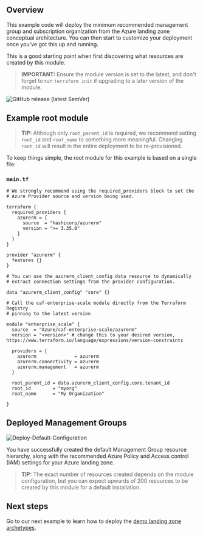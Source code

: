 <!-- markdownlint-disable first-line-h1 -->
## Overview

This example code will deploy the minimum recommended management group and subscription organization from the Azure landing zone conceptual architecture.
You can then start to customize your deployment once you've got this up and running.

This is a good starting point when first discovering what resources are created by this module.

> **IMPORTANT:** Ensure the module version is set to the latest, and don't forget to run `terraform init` if upgrading to a later version of the module.

![GitHub release (latest SemVer)](https://img.shields.io/github/v/release/Azure/terraform-azurerm-caf-enterprise-scale?style=flat&logo=github)

## Example root module

> **TIP:** Although only `root_parent_id` is required, we recommend setting `root_id` and `root_name` to something more meaningful. Changing `root_id` will result in the entire deployment to be re-provisioned.

To keep things simple, the root module for this example is based on a single file:

### `main.tf`

```hcl
# We strongly recommend using the required_providers block to set the
# Azure Provider source and version being used.

terraform {
  required_providers {
    azurerm = {
      source  = "hashicorp/azurerm"
      version = ">= 3.35.0"
    }
  }
}

provider "azurerm" {
  features {}
}

# You can use the azurerm_client_config data resource to dynamically
# extract connection settings from the provider configuration.

data "azurerm_client_config" "core" {}

# Call the caf-enterprise-scale module directly from the Terraform Registry
# pinning to the latest version

module "enterprise_scale" {
  source  = "Azure/caf-enterprise-scale/azurerm"
  version = "<version>" # change this to your desired version, https://www.terraform.io/language/expressions/version-constraints

  providers = {
    azurerm              = azurerm
    azurerm.connectivity = azurerm
    azurerm.management   = azurerm
  }

  root_parent_id = data.azurerm_client_config.core.tenant_id
  root_id        = "myorg"
  root_name      = "My Organization"

}
```

## Deployed Management Groups

![Deploy-Default-Configuration](media/examples-deploy-default-configuration.png)

You have successfully created the default Management Group resource hierarchy, along with the recommended Azure Policy and Access control (IAM) settings for your Azure landing zone.

> **TIP:** The exact number of resources created depends on the module configuration, but you can expect upwards of 200 resources to be created by this module for a default installation.

## Next steps

Go to our next example to learn how to deploy the [demo landing zone archetypes](%5BExamples%5D-Deploy-Demo-Landing-Zone-Archetypes).
